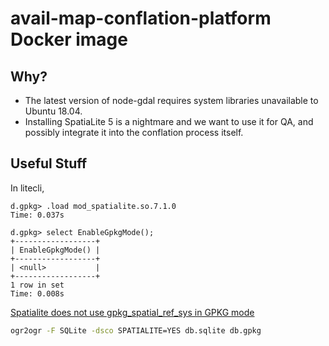 # avail-map-conflation-platform Docker image

## Why?

- The latest version of node-gdal requires system libraries unavailable to Ubuntu 18.04.
- Installing SpatiaLite 5 is a nightmare and we want to use it for QA, and possibly
  integrate it into the conflation process itself.

## Useful Stuff

In litecli,

```sqlite
d.gpkg> .load mod_spatialite.so.7.1.0
Time: 0.037s

d.gpkg> select EnableGpkgMode();
+------------------+
| EnableGpkgMode() |
+------------------+
| <null>           |
+------------------+
1 row in set
Time: 0.008s
```

[Spatialite does not use gpkg_spatial_ref_sys in GPKG mode](https://gis.stackexchange.com/a/412890)

```sh
ogr2ogr -F SQLite -dsco SPATIALITE=YES db.sqlite db.gpkg
```
